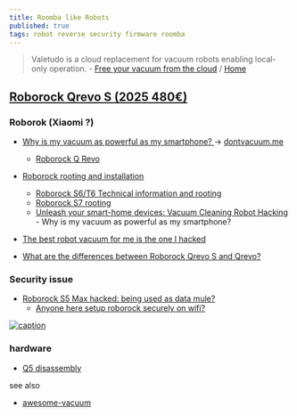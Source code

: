 ```yaml
---
title: Roomba like Robots
published: true
tags: robot reverse security firmware roomba
---
```

> Valetudo is a cloud replacement for vacuum robots enabling local-only operation. - [Free your vacuum from the cloud](https://github.com/Hypfer/Valetudo) / [Home](https://valetudo.cloud/pages/companion_apps/valeronoi.html)

## [Roborock Qrevo S (2025 480€)](https://www.amazon.fr/dp/B0D4YK2CQW)

### Roborok (Xiaomi ?)

- [Why is my vacuum as powerful as my smartphone? ](https://media.ccc.de/v/34c3-9147-unleash_your_smart-home_devices_vacuum_cleaning_robot_hacking) -> [dontvacuum.me](https://www.dontvacuum.me/)
	- [Roborock Q Revo](https://robotinfo.dev/detail_roborock.vacuum.a75_0.html)

- [Roborock rooting and installation](https://valetudo.cloud/pages/installation/roborock.html)
	- [Roborock S6/T6 Technical information and rooting](https://www.youtube.com/watch?v=r_04K5SPEXI)
    - [Roborock S7 rooting](https://www.reddit.com/r/Roborock/comments/vlvep2/roborock_s7_rootingvaletudo_tutorial/)
    - [Unleash your smart-home devices: Vacuum Cleaning Robot Hacking ](https://media.ccc.de/v/34c3-9147-unleash_your_smart-home_devices_vacuum_cleaning_robot_hacking) - Why is my vacuum as powerful as my smartphone? 
- [The best robot vacuum for me is the one I hacked](https://www.theverge.com/23934731/valetudo-robot-vacuum-hacking)

- [What are the differences between Roborock Qrevo S and Qrevo?](https://support.roborock.com/hc/en-us/articles/33953752924697-What-are-the-differences-between-Roborock-Qrevo-S-and-Qrevo)

### Security issue

- [Roborock S5 Max hacked: being used as data mule?](https://www.reddit.com/r/Roborock/comments/kpvrj5/roborock_s5_max_hacked_being_used_as_data_mule/)
	- [Anyone here setup roborock securely on wifi?](https://www.reddit.com/r/Roborock/comments/q321g6/anyone_here_setup_roborock_securely_on_wifi_seems/)

[![caption](https://valetudo.cloud/pages/installation/img/s5e_mainboard_fel_root.jpg) ](https://valetudo.cloud/pages/installation/roborock.html)

### hardware
- [Q5 disassembly](https://www.reddit.com/r/Roborock/comments/1bzfmlo/q5_disassembly_to_access_parts_for_repair_images/)

see also
- [awesome-vacuum](https://github.com/awesome-vacuum/awesome-vacuum?tab=readme-ov-file#awesome-vacuum)
